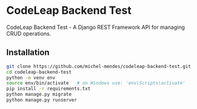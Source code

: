 # CodeLeap Backend Test

CodeLeap Backend Test - A Django REST Framework API for managing CRUD operations.

## Installation

```bash
git clone https://github.com/michel-mendes/codeleap-backend-test.git
cd codeleap-backend-test
python -m venv env
source env/bin/activate   # on Windows use: 'env\Scripts\activate'
pip install -r requirements.txt
python manage.py migrate
python manage.py runserver
